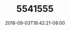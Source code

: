 ---
title: 5541555
date: 2018-09-03T18:42:21-08:00
draft: false
name: 黒羽イヴ
img_url: https://cdn.u1.huluxia.com/g4/M03/63/DE/rBAAdmHwCg2ABDc3AAKOoA5WG18629.png
original_fn: DSCF0454.jpg
tags:
- 黒羽イヴ

---